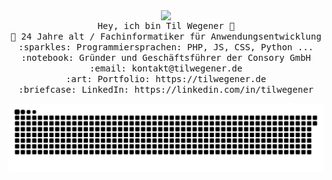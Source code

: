 <p align="center">
  <img align="center" src="https://raw.githubusercontent.com/tilwegener/tilwegener/master/wave.gif"/> <br>
  <samp>
    Hey, ich bin Til Wegener 👋 <br>
    🏫 24 Jahre alt / Fachinformatiker für Anwendungsentwicklung <br>
    :sparkles: Programmiersprachen: PHP, JS, CSS, Python ... <br>
    :notebook: Gründer und Geschäftsführer der Consory GmbH <br>
    :email:	kontakt@tilwegener.de <br>
    :art: Portfolio: https://tilwegener.de <br>
    :briefcase: LinkedIn: https://linkedin.com/in/tilwegener <br>
  </samp>
</p>

<img src="https://raw.githubusercontent.com/tilwegener/tilwegener/output/github-contribution-grid-snake.svg" />
